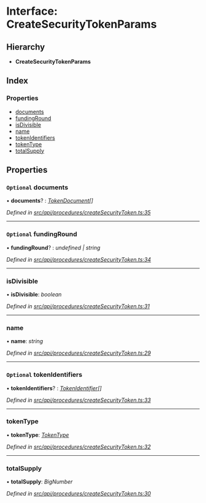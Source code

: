 # Interface: CreateSecurityTokenParams

## Hierarchy

* **CreateSecurityTokenParams**

## Index

### Properties

* [documents](api_procedures.createsecuritytokenparams.md#optional-documents)
* [fundingRound](api_procedures.createsecuritytokenparams.md#optional-fundinground)
* [isDivisible](api_procedures.createsecuritytokenparams.md#isdivisible)
* [name](api_procedures.createsecuritytokenparams.md#name)
* [tokenIdentifiers](api_procedures.createsecuritytokenparams.md#optional-tokenidentifiers)
* [tokenType](api_procedures.createsecuritytokenparams.md#tokentype)
* [totalSupply](api_procedures.createsecuritytokenparams.md#totalsupply)

## Properties

### `Optional` documents

• **documents**? : *[TokenDocument](types.tokendocument.md)[]*

*Defined in [src/api/procedures/createSecurityToken.ts:35](https://github.com/PolymathNetwork/polymesh-sdk/blob/73feada/src/api/procedures/createSecurityToken.ts#L35)*

___

### `Optional` fundingRound

• **fundingRound**? : *undefined | string*

*Defined in [src/api/procedures/createSecurityToken.ts:34](https://github.com/PolymathNetwork/polymesh-sdk/blob/73feada/src/api/procedures/createSecurityToken.ts#L34)*

___

###  isDivisible

• **isDivisible**: *boolean*

*Defined in [src/api/procedures/createSecurityToken.ts:31](https://github.com/PolymathNetwork/polymesh-sdk/blob/73feada/src/api/procedures/createSecurityToken.ts#L31)*

___

###  name

• **name**: *string*

*Defined in [src/api/procedures/createSecurityToken.ts:29](https://github.com/PolymathNetwork/polymesh-sdk/blob/73feada/src/api/procedures/createSecurityToken.ts#L29)*

___

### `Optional` tokenIdentifiers

• **tokenIdentifiers**? : *[TokenIdentifier](types.tokenidentifier.md)[]*

*Defined in [src/api/procedures/createSecurityToken.ts:33](https://github.com/PolymathNetwork/polymesh-sdk/blob/73feada/src/api/procedures/createSecurityToken.ts#L33)*

___

###  tokenType

• **tokenType**: *[TokenType](../modules/types.md#tokentype)*

*Defined in [src/api/procedures/createSecurityToken.ts:32](https://github.com/PolymathNetwork/polymesh-sdk/blob/73feada/src/api/procedures/createSecurityToken.ts#L32)*

___

###  totalSupply

• **totalSupply**: *BigNumber*

*Defined in [src/api/procedures/createSecurityToken.ts:30](https://github.com/PolymathNetwork/polymesh-sdk/blob/73feada/src/api/procedures/createSecurityToken.ts#L30)*
